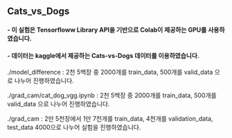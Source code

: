 ## Cats_vs_Dogs

#### - 이 실험은 Tensorfloww Library API을 기반으로 Colab이 제공하는 GPU를 사용하였습니다. 

#### - 데이터는 kaggle에서 제공하는 Cats-vs-Dogs 데이터를 이용하였습니다.
./model_difference           : 2천 5백장 중 2000개를 train_data, 500개를 valid_data 으로 나누어 진행하였습니다.

./grad_cam/cat_dog_vgg.ipynb : 2천 5백장 중 2000개를 train_data, 500개를 valid_data 으로 나누어 진행하였습니다.

./grad_cam                   : 2만 5천장에서 1만 7천개를 train_data, 4천개를 validation_data, test_data 4000으로 나누어 실험을 진행하였습니다.

